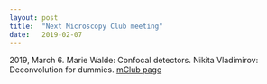 ```yaml
---
layout: post
title:  "Next Microscopy Club meeting"
date:   2019-02-07    
---
```

2019, March 6.
Marie Walde: Confocal detectors. Nikita Vladimirov: Deconvolution for dummies. [mClub page](http://preibischlab.mdc-berlin.de/microscopy-club/)

